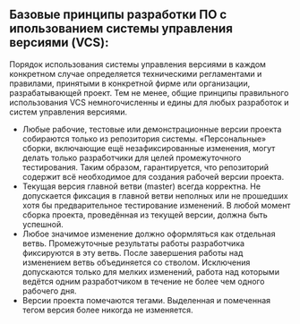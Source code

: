 ## Базовые принципы разработки ПО с ипользованием системы управления версиями (VCS):

Порядок использования системы управления версиями в каждом конкретном случае определяется техническими регламентами и правилами, 
принятыми в конкретной фирме или организации, разрабатывающей проект. Тем не менее, общие принципы правильного использования VCS 
немногочисленны и едины для любых разработок и систем управления версиями.  

- Любые рабочие, тестовые или демонстрационные версии проекта собираются только из репозитория системы. «Персональные» сборки, 
включающие ещё незафиксированные изменения, могут делать только разработчики для целей промежуточного тестирования. Таким образом, 
гарантируется, что репозиторий содержит всё необходимое для создания рабочей версии проекта.  
- Текущая версия главной ветви (master) всегда корректна. Не допускается фиксация в главной ветви неполных или не прошедших хотя бы 
предварительное тестирование изменений. В любой момент сборка проекта, проведённая из текущей версии, должна быть успешной.  
- Любое значимое изменение должно оформляться как отдельная ветвь. Промежуточные результаты работы разработчика фиксируются в эту ветвь. 
После завершения работы над изменением ветвь объединяется со стволом. Исключения допускаются только для мелких изменений, работа над 
которыми ведётся одним разработчиком в течение не более чем одного рабочего дня.  
- Версии проекта помечаются тегами. Выделенная и помеченная тегом версия более никогда не изменяется.  

